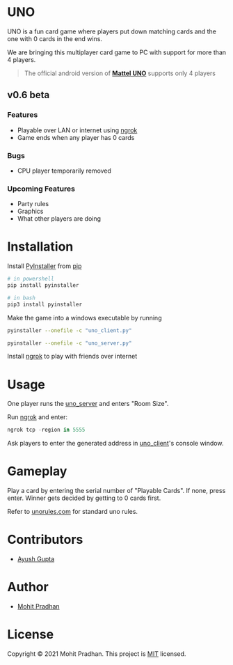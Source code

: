 # UNO
UNO is a fun card game where players put down matching cards and the one with 0 cards in the end wins.

We are bringing this multiplayer card game to PC with support for more than 4 players.
> The official android version of **[Mattel UNO](https://play.google.com/store/apps/details?id=com.matteljv.uno&hl=en_IN&gl=US)** supports only 4 players

## v0.6 beta

### Features
- Playable over LAN or internet using [ngrok](https://ngrok.com/)
- Game ends when any player has 0 cards

### Bugs
- CPU player temporarily removed

### Upcoming Features
- Party rules
- Graphics
- What other players are doing

# Installation
Install [PyInstaller](https://pyinstaller.readthedocs.io/en/stable/) from [pip](https://pip.pypa.io/en/stable/)
```powershell
# in powershell
pip install pyinstaller

# in bash
pip3 install pyinstaller
```
Make the game into a windows executable by running
```bash
pyinstaller --onefile -c "uno_client.py"

pyinstaller --onefile -c "uno_server.py"
```

Install [ngrok](https://ngrok.com/) to play with friends over internet

# Usage
One player runs the [uno_server](/uno_server.py) and enters "Room Size". 

Run [ngrok](https://ngrok.com/) and enter:
```powershell
ngrok tcp -region in 5555
```
Ask players to enter the generated address in [uno_client](/uno_client.py)'s console window.

# Gameplay
Play a card by entering the serial number of "Playable Cards". If none, press enter. Winner gets decided by getting to 0 cards first.

Refer to [unorules.com](https://www.unorules.com/) for standard uno rules.

# Contributors
- [Ayush Gupta](https://github.com/AyushGupta57)

# Author 
- [Mohit Pradhan](https://github.com/copyninja17)

# License
Copyright © 2021 Mohit Pradhan.
This project is [MIT](/LICENSE.md) licensed.